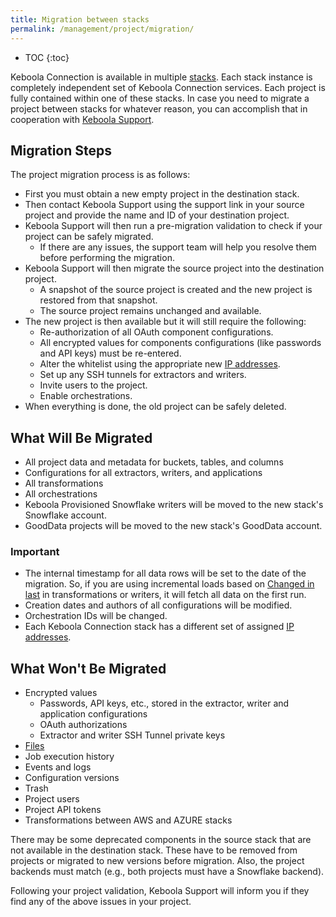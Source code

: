```yaml
---
title: Migration between stacks
permalink: /management/project/migration/
---
```


* TOC
{:toc}

Keboola Connection is available in multiple [stacks](/overview/#stacks). Each stack instance 
is completely independent set of Keboola Connection services. Each project is fully contained within one of these stacks. 
In case you need to migrate a project between stacks for whatever reason, you can accomplish that in cooperation 
with [Keboola Support](/management/support/).

## Migration Steps

The project migration process is as follows:

- First you must obtain a new empty project in the destination stack.
- Then contact Keboola Support using the support link in your source project and provide the name and ID of your 
destination project.
- Keboola Support will then run a pre-migration validation to check if your project can be safely migrated.
  - If there are any issues, the support team will help you resolve them before performing the migration.
- Keboola Support will then migrate the source project into the destination project.
  - A snapshot of the source project is created and the new project is restored from that snapshot.
  - The source project remains unchanged and available.
- The new project is then available but it will still require the following:
  - Re-authorization of all OAuth component configurations.
  - All encrypted values for components configurations (like passwords and API keys) must be re-entered.
  - Alter the whitelist using the appropriate new [IP addresses](/components/ip-addresses/).
  - Set up any SSH tunnels for extractors and writers.
  - Invite users to the project.
  - Enable orchestrations.
- When everything is done, the old project can be safely deleted.

## What Will Be Migrated

- All project data and metadata for buckets, tables, and columns
- Configurations for all extractors, writers, and applications
- All transformations
- All orchestrations
- Keboola Provisioned Snowflake writers will be moved to the new stack's Snowflake account.
- GoodData projects will be moved to the new stack's GoodData account.

### Important
- The internal timestamp for all data rows will be set to the date of the migration. So, if you are using incremental loads 
based on [Changed in last](/transformations/mappings/#input-mapping) in 
transformations or writers, it will fetch all data on the first run.
- Creation dates and authors of all configurations will be modified.
- Orchestration IDs will be changed.
- Each Keboola Connection stack has a different set of assigned [IP addresses](/components/ip-addresses/).

## What Won't Be Migrated
- Encrypted values
  - Passwords, API keys, etc., stored in the extractor, writer and application configurations
  - OAuth authorizations
  - Extractor and writer SSH Tunnel private keys
- [Files](/storage/files/)
- Job execution history
- Events and logs
- Configuration versions
- Trash
- Project users
- Project API tokens
- Transformations between AWS and AZURE stacks

There may be some deprecated components in the source stack that are not available in the destination stack. 
These have to be removed from projects or migrated to new versions before migration. Also, the project backends 
must match (e.g., both projects must have a Snowflake backend).

Following your project validation, Keboola Support will inform you if they find any of the above issues in your 
project.
